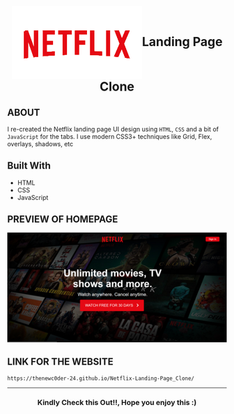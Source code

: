 <h1 align="center"><img align="center" src="https://github.com/TheNewC0der-24/Netflix-Landing-Page_Clone/blob/master/Img/logo.png">Landing Page Clone</h1>

## ABOUT
I re-created the Netflix landing page UI design using `HTML`, `CSS` and a bit of `JavaScript` for the tabs. I use modern CSS3+ techniques like Grid, Flex, overlays, shadows, etc

## Built With
* HTML
* CSS
* JavaScript

## PREVIEW OF HOMEPAGE
![image](https://github.com/TheNewC0der-24/Netflix-Landing-Page_Clone/blob/master/PREVIEW%20OF%20HOMEPAGE.png)

## LINK FOR THE WEBSITE
```
https://thenewc0der-24.github.io/Netflix-Landing-Page_Clone/
```

---
<h3 align="center">Kindly Check this Out!!, Hope you enjoy this :)</h3>
